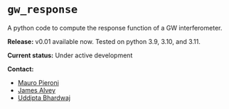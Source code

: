 # `gw_response`
A python code to compute the response function of a GW interferometer.

**Release:** v0.01 available now. Tested on python 3.9, 3.10, and 3.11.

**Current status:** Under active development

**Contact:** 
- [Mauro Pieroni](mailto:mauro.pieroni@cern.ch)
- [James Alvey](mailto:j.b.g.alvey@uva.nl)
- [Uddipta Bhardwaj](u.bhardwaj@uva.nl)
